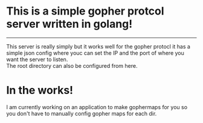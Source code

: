 # This is a simple gopher protcol server written in golang!   
-------
This server is really simply but it works well for the gopher protocl it has a simple json config where youc can set the IP and the port of where you want the server to listen.   
The root directory can also be configured from here.   

# In the works!

I am currently working on an application to make gophermaps for you so you don't have to manually config gopher maps for each dir.   

